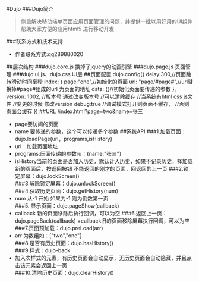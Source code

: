 #Dujo
###Dujo简介

>侧重解决移动端单页面应用页面管理的问题，并提供一批以用好用的UI组件帮助大家方便的应用html5 进行移动开发

###联系方式和技术支持

+ 作者联系方式:qq289880020

##层次结构
###dujo.core.js  换掉了jquery的动画引擎
###dujo.page.js  页面管理
###dujo.ui.js、dujo.css UI层
##页面配置
    dujo.config({
        delay:300,//页面跳转滑动时间毫秒
        index: {
            page:"one",//初始化的页面
            url: "page/#page#",//url替换掉#page#组成的url  为页面的地址
            data: {}//初始化页面要传递的参数
        },
        version: 1002,
        //版本号 通过改变版本号
        //可以清除缓存
        //当系统有html css js文件
        //变更的时候 修改version
        debug:true
        //调试模式打开则页面不缓存，
        //否则页面会缓存
    })
##URL
/index.html?page=two&name=张三
+ page要访问的页面
+ name 要传递的参数，这个可以传递多个参数
##系统API
###1.加载页面：dujo.loadPage(url，programs,isHistory)
+ url：加载页面地址
+ programs:压面传递的参数ru：{name:"张三"}
+ isHistory当前的页面是否加入历史，默认计入历史，如果不记录历史，择加载新的页面后，按返回按钮 不能返回的刚才的页面，回返回的上一页
###2.锁定屏幕：dujo.lockScreen()                                                                          
###3.解除锁定屏幕：dujo.unlockScreen()                                                               
###4.获取历史页面：dujo.getHistory(num)
+ num 从-1 开始 如果为-1 则为倒数第一页                                                          
###5. 显示页面：dujo.pageShow(callback)
+ callback 新的页面移除后执行回调，可以为空
###6.返回上一页：dujo.pageBack(callback)
+callback旧的页面移除屏幕执行回调，可以为空                                                                     
###7.页面预加载：dujo.preLoad(arr)
+ arr 为数组如：["two","one"]                                                                      
###8.是否有历史页面：dujo.hasHistory()                                                                    
###9.样式：dujo-back
+ 加入次样式的元素，有历史页面会自动显示，无历史页面会自动隐藏，并且点击该元素会返回上一页                                                                                              
###10.清除历史页面：dujo.clearHistory()  

